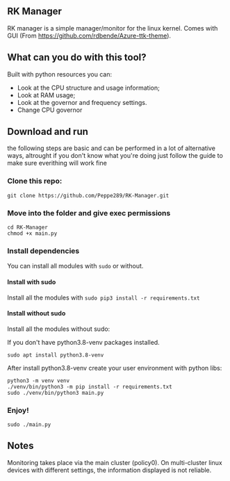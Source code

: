 ## RK Manager

RK manager is a simple manager/monitor for the linux kernel. Comes with GUI (From https://github.com/rdbende/Azure-ttk-theme).

## What can you do with this tool?

Built with python resources you can:

- Look at the CPU structure and usage information;
- Look at RAM usage;
- Look at the governor and frequency settings.
- Change CPU governor

## Download and run

  the following steps are basic and can be performed in a lot of alternative ways, altrought if you don't know what you're doing just follow the guide to make sure everithing will work fine
  
### Clone this repo:

    git clone https://github.com/Peppe289/RK-Manager.git

### Move into the folder and give exec permissions
    
    cd RK-Manager
    chmod +x main.py
    
### Install dependencies

You can install all modules with `sudo` or without.

#### Install with sudo

Install all the modules with `sudo pip3 install -r requirements.txt`

#### Install without sudo
Install all the modules without sudo:

If you don't have python3.8-venv packages installed.

    sudo apt install python3.8-venv

After install python3.8-venv create your user environment with python libs:

    python3 -m venv venv
    ./venv/bin/python3 -m pip install -r requirements.txt
    sudo ./venv/bin/python3 main.py
    
### Enjoy!
    sudo ./main.py

## Notes

Monitoring takes place via the main cluster (policy0). On multi-cluster linux devices with different settings, the information displayed is not reliable.
